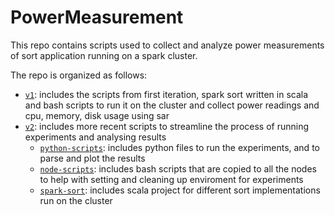 # PowerMeasurement
This repo contains scripts used to collect and analyze power measurements of sort application running on a spark cluster.

The repo is organized as follows:

  * [`v1`](v1): includes the scripts from first iteration, spark sort written in scala and bash scripts to run it on the cluster and collect power readings and cpu, memory, disk usage using sar
  * [`v2`](v2): includes more recent scripts to streamline the process of running experiments and analysing results
    * [`python-scripts`](v2/python-scripts): includes python files to run the experiments, and to parse and plot the results
    * [`node-scripts`](v2/node-scripts): includes bash scripts that are copied to all the nodes to help with setting and cleaning up enviroment for experiments
    * [`spark-sort`](v2/spark-sort): includes scala project for different sort implementations run on the cluster 
